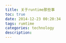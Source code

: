```yaml
---
title: 关于runtime那些事
toc: true
date: 2014-12-23 00:20:34
tags: rumtime
categories: technology
description:
---
```

